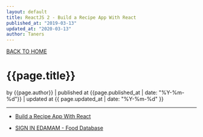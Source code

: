 ```yaml
---
layout: default
title: ReactJS 2 - Build a Recipe App With React
published_at: "2019-03-13"
updated_at: "2020-03-13"
author: Taners
---
```


[BACK TO HOME](https://tane-rs.github.io)

# {{page.title}}

by {{page.author}} |
published at {{page.published_at | date: "%Y-%m-%d"}} |
updated at {{ page.updated_at | date: "%Y-%m-%d" }}

---

- [Build a Recipe App With React](https://www.youtube.com/watch?v=U9T6YkEDkMo&t=22s)

- [SIGN IN EDAMAM - Food Database](https://developer.edamam.com/)

